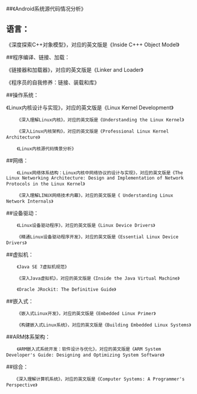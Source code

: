 ##《Android系统源代码情况分析》

##  语言：

《深度探索C++对象模型》，对应的英文版是《Inside C+++ Object Model》

##程序编译、链接、加载：

  《链接器和加载器》，对应的英文版是《Linker and Loader》

  《程序员的自我修养：链接、装载和库》

##操作系统：

   《Linux内核设计与实现》，对应的英文版是《Linux Kernel Development》

        《深入理解Linux内核》，对应的英文版是《Understanding the Linux Kernel》

        《深入Linux内核架构》，对应的英文版是《Professional Linux Kernel Architecture》

        《Linux内核源代码情景分析》


##网络：

        《Linux网络体系结构：Linux内核中网络协议的设计与实现》，对应的英文版是《The Linux Networking Architecture: Design and Implementation of Network Protocols in the Linux Kernel》

        《深入理解LINUX网络技术内幕》，对应的英文版是《 Understanding Linux Network Internals》

##设备驱动：

        《Linux设备驱动程序》，对应的英文版是《Linux Device Drivers》

        《精通Linux设备驱动程序开发》，对应的英文版是《Essential Linux Device Drivers》

##虚拟机：

        《Java SE 7虚拟机规范》

        《深入Java虚拟机》，对应的英文版是《Inside the Java Virtual Machine》

        《Oracle JRockit: The Definitive Guide》

##嵌入式：

        《嵌入式Linux开发》，对应的英文版是《Embedded Linux Primer》

        《构建嵌入式Linux系统》，对应的英文版是《Building Embedded Linux Systems》

##ARM体系架构：

        《ARM嵌入式系统开发：软件设计与优化》，对应的英文版是《ARM System Developer's Guide: Designing and Optimizing System Software》

##综合：

       《深入理解计算机系统》，对应的英文版是《Computer Systems: A Programmer's Perspective》

